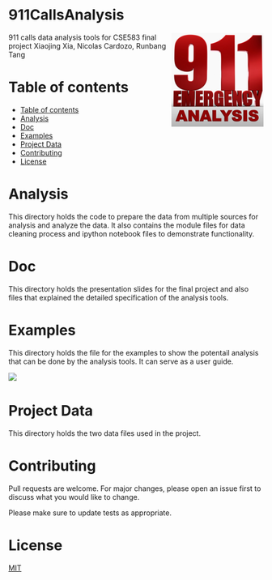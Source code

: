 

# 911CallsAnalysis

<img src="doc/911callslogo.png" align="right">

911 calls data analysis tools for CSE583 final project
Xiaojing Xia, Nicolas Cardozo, Runbang Tang



Table of contents
=================

<!--ts-->
   * [Table of contents](#table-of-contents)
   * [Analysis](#analysis)
   * [Doc](#doc)
   * [Examples](#examples)
   * [Project Data](#project-data)
   * [Contributing](#contributing)
   * [License](#license)
<!--te-->

Analysis
================
This directory holds the code to prepare the data from multiple sources for analysis and analyze the data. It also contains the module files for data cleaning process and ipython notebook files to demonstrate functionality.

Doc
=================
This directory holds the presentation slides for the final project and also files that explained the detailed specification of the analysis tools. 

Examples
=================
This directory holds the file for the examples to show the potentail analysis that can be done by the analysis tools. It can serve as a user guide.

![](examples/Map_Data/UWcloselook.gif)

Project Data
=================
This directory holds the two data files used in the project.

Contributing
=================
Pull requests are welcome. For major changes, please open an issue first to discuss what you would like to change.

Please make sure to update tests as appropriate.


License
=================
[MIT](https://choosealicense.com/licenses/mit/)



